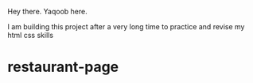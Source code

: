 Hey there. Yaqoob here. 

I am building this project after a very long time to practice and revise my html css skills

# restaurant-page
